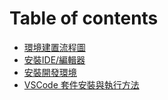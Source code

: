 # Table of contents

* [環境建置流程圖](FlowChart.md)
* [安裝IDE/編輯器](Editor.md)
* [安裝開發環境](Development.md)
* [VSCode 套件安裝與執行方法](Vscode.md)